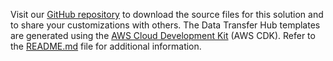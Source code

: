 Visit our [GitHub repository][github] to download the source files for this solution and to share your customizations with others. The Data Transfer Hub templates are generated using the [AWS Cloud Development Kit](http://aws.amazon.com/cdk/) (AWS CDK). Refer to the [README.md][readme] file for additional information.

[github]: https://github.com/awslabs/data-transfer-hub
[readme]: https://github.com/awslabs/data-transfer-hub#readme